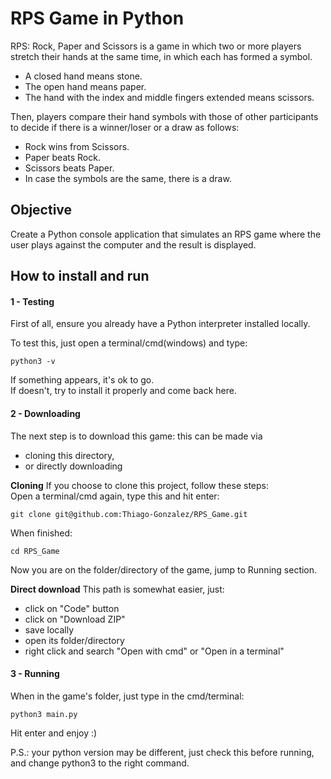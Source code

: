 # RPS Game in Python

RPS: Rock, Paper and Scissors is a game in which two or more players stretch their hands at the same time, in which each has formed a symbol.
- A closed hand means stone.
- The open hand means paper.
- The hand with the index and middle fingers extended means scissors.

Then, players compare their hand symbols with those of other participants to decide if there is a winner/loser or a draw as follows:
- Rock wins from Scissors.
- Paper beats Rock.
- Scissors beats Paper.
- In case the symbols are the same, there is a draw.
## Objective
Create a Python console application that simulates an RPS game where the user plays against the computer and the result is displayed.

## How to install and run

#### 1 - Testing
First of all, ensure you already have a Python interpreter installed locally.

To test this, just open a terminal/cmd(windows) and type:
```
python3 -v
```
If something appears, it's ok to go.<br>
If doesn't, try to install it properly and come back here.

#### 2 - Downloading
The next step is to download this game: this can be made via
- cloning this directory,
- or directly downloading

**Cloning**
If you choose to clone this project, follow these steps:<br>
Open a terminal/cmd again, type this and hit enter:
```
git clone git@github.com:Thiago-Gonzalez/RPS_Game.git
```
When finished:
```
cd RPS_Game
```
Now you are on the folder/directory of the game, jump to Running section.

**Direct download**
This path is somewhat easier, just:
- click on "Code" button
- click on "Download ZIP"
- save locally
- open its folder/directory
- right click and search "Open with cmd" or "Open in a terminal"

#### 3 - Running
When in the game's folder, just type in the cmd/terminal:
```
python3 main.py
```
Hit enter and enjoy :)

P.S.: your python version may be different, just check this before running, and change python3 to the right command.
